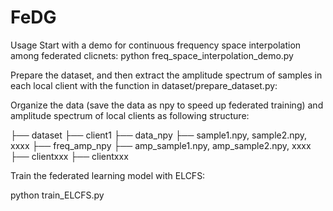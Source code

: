# FeDG

Usage
Start with a demo for continuous frequency space interpolation among federated clicnets:
python freq_space_interpolation_demo.py


Prepare the dataset, and then extract the amplitude spectrum of samples in each local client with the function in dataset/prepare_dataset.py:

Organize the data (save the data as npy to speed up federated training) and amplitude spectrum of local clients as following structure:

  ├── dataset
     ├── client1
        ├── data_npy
            ├── sample1.npy, sample2.npy, xxxx
        ├── freq_amp_npy
            ├── amp_sample1.npy, amp_sample2.npy, xxxx
     ├── clientxxx
     ├── clientxxx
     
Train the federated learning model with ELCFS:

python train_ELCFS.py

